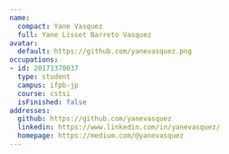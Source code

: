 ```yaml
---
name:
  compact: Yane Vasquez
  full: Yane Lisset Barreto Vasquez
avatar:
  default: https://github.com/yanevasquez.png
occupations:
- id: 20171370037
  type: student
  campus: ifpb-jp
  course: cstsi
  isFinished: false
addresses:
  github: https://github.com/yanevasquez
  linkedin: https://www.linkedin.com/in/yanevasquez/
  homepage: https://medium.com/@yanevasquez
---
```

